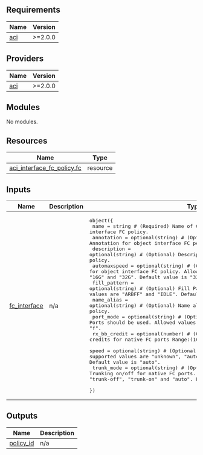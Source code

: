 <!-- BEGIN_TF_DOCS -->
## Requirements

| Name | Version |
|------|---------|
| <a name="requirement_aci"></a> [aci](#requirement\_aci) | >=2.0.0 |

## Providers

| Name | Version |
|------|---------|
| <a name="provider_aci"></a> [aci](#provider\_aci) | >=2.0.0 |

## Modules

No modules.

## Resources

| Name | Type |
|------|------|
| [aci_interface_fc_policy.fc](https://registry.terraform.io/providers/CiscoDevNet/aci/latest/docs/resources/interface_fc_policy) | resource |

## Inputs

| Name | Description | Type | Default | Required |
|------|-------------|------|---------|:--------:|
| <a name="input_fc_interface"></a> [fc\_interface](#input\_fc\_interface) | n/a | <pre>object({<br>    name          = string # (Required) Name of Object interface FC policy.<br>    annotation    = optional(string) # (Optional) Annotation for object interface FC policy.<br>    description   = optional(string) # (Optional) Description for object interface FC policy.<br>    automaxspeed  = optional(string) # (Optional) Auto-max-speed for object interface FC policy. Allowed values are "2G", "4G", "8G", "16G" and "32G". Default value is "32G".<br>    fill_pattern  = optional(string) # (Optional) Fill Pattern for native FC ports. Allowed values are "ARBFF" and "IDLE". Default is "IDLE".<br>    name_alias    = optional(string) # (Optional) Name alias for object Interface FC policy.<br>    port_mode     = optional(string) # (Optional) In which mode Ports should be used. Allowed values are "f" and "np". Default is "f".<br>    rx_bb_credit  = optional(number) # (Optional) Receive buffer credits for native FC ports Range:(16 - 64). Default value is "64".<br>    speed         = optional(string) # (Optional) CPU or port speed. All the supported values are "unknown", "auto", "4G", "8G", "16G", "32G". Default value is "auto".<br>    trunk_mode    = optional(string) # (Optional) Trunking on/off for native FC ports. Allowed values are "un-init", "trunk-off", "trunk-on" and "auto". Default value is "trunk-off".<br>  })</pre> | n/a | yes |

## Outputs

| Name | Description |
|------|-------------|
| <a name="output_policy_id"></a> [policy\_id](#output\_policy\_id) | n/a |
<!-- END_TF_DOCS -->